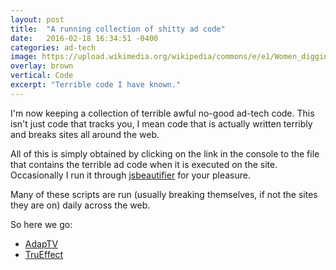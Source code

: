 ```yaml
---
layout: post
title:  "A running collection of shitty ad code"
date:   2016-02-18 16:34:51 -0400
categories: ad-tech
image: https://upload.wikimedia.org/wikipedia/commons/e/e1/Women_digging_the_well.jpg
overlay: brown
vertical: Code
excerpt: "Terrible code I have known."
---
```


I'm now keeping a collection of terrible awful no-good ad-tech code. This isn't just code that tracks you, I mean code that is actually written terribly and breaks sites all around the web.

All of this is simply obtained by clicking on the link in the console to the file that contains the terrible ad code when it is executed on the site. Occasionally I run it through [jsbeautifier][js-beautifier] for your pleasure.

Many of these scripts are run (usually breaking themselves, if not the sites they are on) daily across the web.

So here we go:

 - [AdapTV](#adptv)
 - [TruEffect](#trueffect)

<a name="adaptv"></a><script src="https://gist.github.com/AramZS/6e6ed8c46e70e1024507.js"></script>

<a name="trueffect"></a><script src="https://gist.github.com/AramZS/4427f97e2282ca564685.js"></script>

[js-beautifier]:http://jsbeautifier.org/
